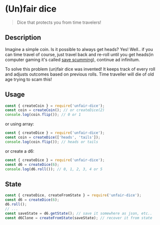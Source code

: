 # (Un)fair dice

> Dice that protects you from time travelers!

## Description

Imagine a simple coin. Is it possible to always get heads? Yes! Well.. if you can time travel of course, just travel back and re-roll until you get heads(in computer gaming it's called [save scumming](https://www.urbandictionary.com/define.php?term=save%20scumming)), continue ad infinitum.

To solve this problem (un)fair dice was invented! It keeps track of every roll and adjusts outcomes based on previous rolls. Time traveller will die of old age trying to scam this!

## Usage

```js
const { createCoin } = require('unfair-dice');
const coin = createCoin(); // or createDice(2)
console.log(coin.flip()); // 0 or 1
```

or using array:

```js
const { createDice } = require('unfair-dice');
const coin = createDice(['heads', 'tails']);
console.log(coin.flip()); // heads or tails
```

or create a d6:

```js
const { createDice } = require('unfair-dice');
const d6 = createDice(6);
console.log(d6.roll()); // 0, 1, 2, 3, 4 or 5
```

## State

```js
const { createDice, createFromState } = require('unfair-dice');
const d6 = createDice(6);
d6.roll();
// ...
const saveState = d6.getState(); // save it somewhere as json, etc..
const d6Clone = createFromState(saveState); // recover it from state
```